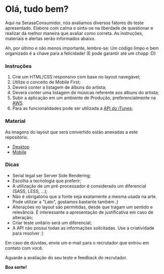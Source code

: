 # Olá, tudo bem?

Aqui na SerasaConsumidor, nós avaliamos diversos fatores do teste apresentado. Elabore com calma e sinta-se na liberdade de questionar e realizar da melhor maneira que avaliar como correta. As instruções, materiais e alertas serão informados abaixo. 

Ah, por último e não menos importante, lembre-se: Um código limpo e bem organizado é a chave para a felicidade! (E pode garantir até um chopp :D)

### Instruções
1. Crie um HTML/CSS responsivo com base no layout navegável;
2. Utilize o conceito de Mobile First;
3. Deverá conter a listagem de álbuns do artista;
4. Deverá conter uma listagem de músicas referente aos álbuns do artista;
5. Subir a aplicação em um ambiente de Produção, preferencialmente na [AWS](https://aws.amazon.com/pt/free/).
6. Para as funcionalidades pode ser utilizada a [API do iTunes](https://affiliate.itunes.apple.com/resources/documentation/itunes-store-web-service-search-api/);

### Material 
As imagens do layout que será convertido estão anexadas a este repositório.

* [Desktop](desktop.jpg)
* [Mobile](mobile.jpg)

### Dicas
* Serial legal ser Server Side Rendering;
* Escolha a tecnologia que preferir;
* A utilização de um pré-processador é considerado um diferencial (SASS, LESS, ...);
* Não é obrigatório que a fonte seja exatamente a mesma usada na arte. Pode utilizar a "Lato", gostamos bastante também ;)
* Alterações no layout são permitidas, desde que tragam um sentido e relevância. É interessante a apresentação de justificativa em caso de alteração;
* Criar teste unitário será um diferencial;
* A API não possuí todas as informações solicitadas. Use a criatividade para resolver :)


Em caso de dúvidas, envie um e-mail para o recrutador que entrou em contato com você.

Aguarde a avaliação do seu teste e feedback do recrutador.

**Boa sorte!**
